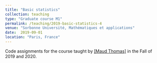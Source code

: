 ```yaml
---
title: "Basic statistics"
collection: teaching
type: "Graduate course M1"
permalink: /teaching/2019-basic-statistics-4
venue: "Sorbonne Université, Mathématiques et applications"
date:  2019-09-01
location: "Paris, France"
---
```


Code assignments for the course taught by [[Maud Thomas]](https://sites.google.com/site/maudthomaspro/teaching) in the Fall of 2019 and 2020.
